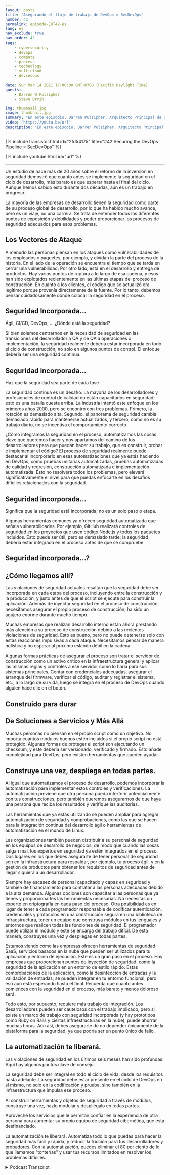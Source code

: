 ```yaml
---
layout: posts
title: "Asegurando el flujo de trabajo de DevOps = SecDevOps"
number: 42
permalink: episode-EDT42-es
lang: es
nav_exclude: true
nav_order: 42
tags:
    - cybersecurity
    - devops
    - compute
    - process
    - technology
    - multicloud
    - devsecops

date: Sun Mar 14 2021 17:00:00 GMT-0700 (Pacific Daylight Time)
guests:
    - Darren W Pulsipher
    - Steve Orrin

img: thumbnail.jpg
image: thumbnail.jpg
summary: "En este episodio, Darren Pulsipher, Arquitecto Principal de Soluciones en Intel, y Steve Orrin, CTO de Intel, Federal, discuten por qué y cómo se debe asegurar el pipeline de DevOps. La única forma de entregar un código sólido, resistente y seguro es si la seguridad se construye desde el principio, y cuanto antes mejor."
video: "https://youtu.be/url"
description: "En este episodio, Darren Pulsipher, Arquitecto Principal de Soluciones en Intel, y Steve Orrin, CTO de Intel, Federal, discuten por qué y cómo se debe asegurar el pipeline de DevOps. La única forma de entregar un código sólido, resistente y seguro es si la seguridad se construye desde el principio, y cuanto antes mejor."
---
```


<div>
{% include transistor.html id="2fd54175" title="#42 Securing the DevOps Pipeline = SecDevOps" %}

{% include youtube.html id="url" %}
</div>

---

Un estudio de hace más de 20 años sobre el retorno de la inversión en seguridad demostró que cuanto antes se implemente la seguridad en el ciclo de desarrollo, más barato es que esperar hasta el final del ciclo. Aunque hemos sabido esto durante dos décadas, aún es un trabajo en progreso.

La mayoría de las empresas de desarrollo tienen la seguridad como parte de su proceso global de desarrollo, por lo que ha habido mucho avance, pero es un viaje, no una carrera. Se trata de entender todos los diferentes puntos de exposición y debilidades y poder proporcionar los procesos de seguridad adecuados para esos problemas.

## Los Vectores de Ataque

A menudo las personas piensan en los ataques como vulnerabilidades de los empleados o paquetes, por ejemplo, y olvidan la parte del proceso de la historia. En el lado de la operación se encuentra el tiempo que se tarda en cerrar una vulnerabilidad. Por otro lado, está en el desarrollo y entrega de productos. Hay varios puntos de ruptura a lo largo de esa cadena, y esos han sido explotados recientemente en las últimas etapas del proceso de construcción. En cuanto a los clientes, el código que se actualizó era legítimo porque provenía directamente de la fuente. Por lo tanto, debemos pensar cuidadosamente dónde colocar la seguridad en el proceso.

## Seguridad Incorporada...

Ágil, CI/CD, DevOps, ... ¿Dónde está la seguridad?

Si bien solemos centrarnos en la necesidad de seguridad en las transiciones del desarrollador a QA y de QA a operaciones o implementación, la seguridad realmente debería estar incorporada en todo el ciclo de construcción, no solo en algunos puntos de control. El enfoque debería ser una seguridad continua.

## Seguridad incorporada...

Haz que la seguridad sea parte de cada fase

La seguridad continua es un desafío. La mayoría de los desarrolladores y profesionales de control de calidad no están capacitados en seguridad; esto es una batalla cuesta arriba. La industria intentó este enfoque en los primeros años 2000, pero se encontró con tres problemas. Primero, la rotación es demasiado alta. Segundo, el panorama de seguridad cambia demasiado rápido para mantenerse actualizados, y tercero, como no es su trabajo diario, no se incentiva el comportamiento correcto.

¿Cómo integramos la seguridad en el proceso, automatizamos las cosas clave que queremos hacer y nos apartamos del camino de los desarrolladores para que puedan hacer su trabajo, que es construir, probar e implementar el código? El proceso de seguridad realmente puede destacar al incorporarlo en esas automatizaciones que ya estás haciendo en DevOps, como pruebas unitarias automatizadas, pruebas automatizadas de calidad y regresión, construcción automatizada e implementación automatizada. Esto no resolverá todos los problemas, pero elevará significativamente el nivel para que puedas enfocarte en los desafíos difíciles relacionados con la seguridad.

## Seguridad incorporada...

Significa que la seguridad está incorporada, no es un solo paso o etapa.

Algunas herramientas comunes ya ofrecen seguridad automatizada que señala vulnerabilidades. Por ejemplo, GitHub realizará controles de seguridad en los proyectos que usen código Node.js y todos los paquetes incluidos. Esto puede ser útil, pero es demasiado tarde; la seguridad debería estar integrada en el proceso antes de que se compruebe.

## Seguridad incorporada...?

## ¿Cómo llegamos allí?

Las violaciones de seguridad actuales resaltan que la seguridad debe ser incorporada en cada etapa del proceso, incluyendo entre la construcción y la producción, y justo antes de que el script se ejecute para construir la aplicación. Además de inyectar seguridad en el proceso de construcción, necesitamos asegurar el propio proceso de construcción; ha sido un agujero enorme durante mucho tiempo.

Muchas empresas que realizan desarrollo interno están ahora prestando más atención a su proceso de construcción debido a las recientes violaciones de seguridad. Esto es bueno, pero no puede detenerse solo con estas reacciones impulsivas a cada ataque. Necesitamos pensar de manera holística y no esperar al próximo eslabón débil en la cadena.

Algunas formas prácticas de asegurar el proceso son tratar el servidor de construcción como un activo crítico en la infraestructura general y aplicar las mismas reglas y controles a ese servidor como lo haría para sus sistemas principales. Contar con credenciales adecuadas, asegurar el arranque del firmware, verificar el código, auditar y registrar el sistema, etc., a lo largo de su vida, luego se integra en el proceso de DevOps cuando alguien hace clic en el botón.

## Construido para durar

## De Soluciones a Servicios y Más Allá

Muchas personas no piensan en el propio script como un objetivo. No importa cuántos módulos buenos estén incluidos si el propio script no está protegido. Algunas formas de proteger el script son ejecutando un checksum, y este debería ser versionado, verificado y firmado. Esto añade complejidad para DevOps, pero existen herramientas que pueden ayudar.

## Construye una vez, despliega en todas partes.

Al igual que automatizamos el proceso de desarrollo, podemos incorporar la automatización para implementar estos controles y verificaciones. La automatización previene que otra persona pueda interferir potencialmente con tus construcciones, pero también queremos asegurarnos de que haya una persona que reciba los resultados y verifique las auditorías.

Las herramientas que ya estás utilizando se pueden ampliar para agregar automatización de seguridad y comprobaciones, como las que se hacen para la integración continua del desarrollo ágil o herramientas de automatización en el mundo de Linux.

Las organizaciones también pueden distribuir a su personal de seguridad en los equipos de desarrollo de negocios, de modo que cuando las cosas salgan mal, los expertos en seguridad ya estén integrados en el proceso. Dos lugares en los que debes asegurarte de tener personal de seguridad son en la infraestructura para respaldar, por ejemplo, tu proceso ágil, y en la gestión de productos para obtener los requisitos de seguridad antes de llegar siquiera a un desarrollador.

Siempre hay escasez de personal capacitado y capaz en seguridad y también de financiamiento para contratar a las personas adecuadas debido a la alta demanda. Algunas opciones son capacitar a las personas que ya tienes y proporcionarles las herramientas necesarias. No necesitas un experto en criptografía en cada paso del proceso. Otra posibilidad es en lugar de tener a cada programador responsable de codificar autenticación, credenciales y protocolos en una construcción segura en una biblioteca de infraestructura, tener un equipo que construya módulos en tus lenguajes y entornos que realicen todas las funciones de seguridad. El programador puede utilizar el módulo y este se encarga del trabajo difícil. De esta manera, construyes una vez y despliegas en todas partes.

Estamos viendo cómo las empresas ofrecen herramientas de seguridad SaaS, servicios basados en la nube que pueden ser utilizados para tu aplicación y entorno de ejecución. Este es un gran paso en el proceso. Hay empresas que proporcionan puntos de inyección de seguridad, como la seguridad de la aplicación en un entorno de estilo rápido. Estas comprobaciones de la aplicación, como la desinfección de entradas y la validación de entradas, se pueden integrar en tu entorno funcional, pero eso aún está esperando hasta el final. Recuerda que cuanto antes comiences con la seguridad en el proceso, más barato y menos doloroso será.

Todo esto, por supuesto, requiere más trabajo de integración. Los desarrolladores pueden ser cautelosos con el trabajo implicado, pero si existe un marco de trabajo con seguridad incorporada (y hay prototipos como Ruby on Rails y ciertas infraestructuras en la nube), puede ahorrar muchas horas. Aún así, debes asegurarte de no depender únicamente de la plataforma para la seguridad, ya que podría ser un punto único de fallo.

## La automatización te liberará.

Las violaciones de seguridad en los últimos seis meses han sido profundas. Aquí hay algunos puntos clave de consejo.

La seguridad debe ser integral en todo el ciclo de vida, desde los requisitos hasta adelante. La seguridad debe estar presente en el ciclo de DevOps en sí mismo, no solo en la codificación y prueba, sino también en la infraestructura que impulsa ese proceso.

Al construir herramientas y objetos de seguridad a través de módulos, construye una vez, hazlo modular y despliégalo en todas partes.

Aproveche los servicios que le permitan confiar en la experiencia de otra persona para aumentar su propio equipo de seguridad cibernética, que está desfinanciado.

La automatización te liberará. Automatiza todo lo que puedas para hacer la seguridad más fácil y rápida, y reducir la fricción para tus desarrolladores y probadores. Con la automatización, puedes eliminar el 80 por ciento de lo que llamamos "tonterías" y usar tus recursos limitados en resolver los problemas difíciles.



<details>
<summary> Podcast Transcript </summary>

<p></p>

</details>
